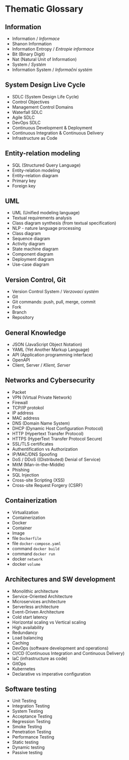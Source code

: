 # Thematic Glossary

## Information

- Information / *Informace*
- Shanon Information
- Information Entropy / *Entropie informace*
- Bit (Binary Digit)
- Nat (Natural Unit of Information)
- System / *Systém*
- Information System / *Informační systém*

## System Design Live Cycle
  
- SDLC (System Design Life Cycle)
- Control Objectives
- Management Control Domains
- Waterfall SDLC
- Agile SDLC
- DevOps SDLC
- Continuous Development & Deployment
- Continuous Integration & Continuous Delivery
- Infrastructure as Code

## Entity-relation modeling

- SQL (Structured Query Language)
- Entity-relation modeling
- Entity–relation diagram
- Primary key
- Foreign key

## UML

- UML (Unified modeling language)
- Textual requirements analysis
- Class diagram synthesis (from textual specification)
- NLP - nature language processing
- Class diagram
- Sequence diagram
- Activity diagram
- State machine diagram
- Component diagram
- Deployment diagram
- Use-case diagram

## Version Control, Git
- Version Control System / *Verzovací systém*
- Git
- Git commands: push, pull, merge, commit
- Fork
- Branch
- Repository

## General Knowledge

- JSON (JavaScript Object Notation)
- YAML (Yet Another Markup Language)
- API (Application programming interface)
- OpenAPI
- Client, Server / *Klient, Server*

## Networks and Cybersecurity
- Packet
- VPN (Virtual Private Network)
- Firewall
- TCP/IP protokol
- IP address
- MAC address
- DNS (Domain Name System)
- DHCP (Dynamic Host Configuration Protocol)
- HTTP (Hypertext Transfer Protocol)
- HTTPS (HyperText Transfer Protocol Secure)
- SSL/TLS certificates
- Authentification vs Authorization
- IP/MAC/DNS Spoofing
- DoS / DDoS ((Distributed) Denial of Service)
- MitM (Man-in-the-Middle)
- Phishing
- SQL Injection
- Cross-site Scripting (XSS)
- Cross-site Request Forgery (CSRF)

## Containerization

- Virtualization
- Containerization
- Docker
- Container
- Image
- file `Dockerfile`
- file `docker-compose.yaml`
- command `docker build`
- command `docker run`
- docker `network`
- docker `volume`


## Architectures and SW development

- Monolithic architecture
- Service-Oriented Architecture
- Microservices architecture
- Serverless architecture
- Event-Driven Architecture
- Cold start latency
- Horizontal scaling vs Vertical scaling
- High availability
- Redundancy
- Load balancing
- Caching
- DevOps (software development and operations)
- CI/CD (Continuous Integration and Continuous Delivery)
- IaC (infrastructure as code)
- GitOps
- Kubernetes
- Declarative vs imperative configuration

## Software testing

- Unit Testing
- Integration Testing
- System Testing
- Acceptance Testing
- Regression Testing
- Smoke Testing
- Penetration Testing
- Performance Testing
- Static testing 
- Dynamic testing 
- Passive testing


